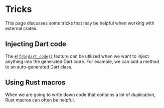 # Tricks

This page discusses some tricks that may be helpful when working with external crates.

## Injecting Dart code

The [`#[frb(dart_code)]`](../miscellaneous/dart-code) feature can be utilized when we want to inject anything into the generated Dart code.
For example, we can add a method to an auto-generated Dart class.

## Using Rust macros

When we are going to write down code that contains a lot of duplication,
Rust macros can often be helpful.
